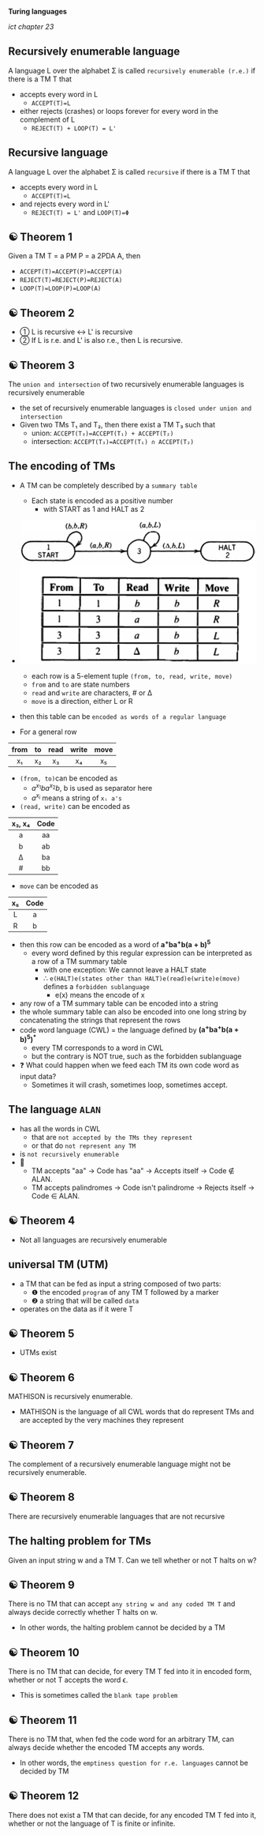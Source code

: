 __Turing languages__

_ict chapter 23_


Recursively enumerable language
---
A language L over the alphabet Σ is called `recursively enumerable (r.e.)` if there is a TM T that 
- accepts every word in L  
  - `ACCEPT(T)=L`
- either rejects (crashes) or loops forever for every word in the complement of L
  - `REJECT(T) + LOOP(T) = L'`


Recursive language
---
A language L over the alphabet Σ is called `recursive` if there is a TM T that 
- accepts every word in L
  - `ACCEPT(T)=L`
- and rejects every word in L'
  - `REJECT(T) = L'` and `LOOP(T)=Φ`


☯ Theorem 1
---
Given a TM T = a PM P = a 2PDA A, then
- `ACCEPT(T)=ACCEPT(P)=ACCEPT(A)`
- `REJECT(T)=REJECT(P)=REJECT(A)`
- `LOOP(T)=LOOP(P)=LOOP(A)`


☯ Theorem 2
---
- ① L is recursive ↔ L' is recursive
- ② If L is r.e. and L' is also r.e., then L is recursive.


☯ Theorem 3
---
The `union and intersection` of two recursively enumerable languages is recursively enu­merable
- the set of recursively enumerable languages is `closed under union and intersection`
- Given two TMs T₁ and T₂, then there exist a TM T₃ such that
  - union: `ACCEPT(T₃)=ACCEPT(T₁) + ACCEPT(T₂)`
  - intersection: `ACCEPT(T₃)=ACCEPT(T₁) ∩ ACCEPT(T₂)`


The encoding of TMs
---
- A TM can be completely described by a `summary table`
  - Each state is encoded as a positive number
    - with START as 1 and HALT as 2
- ![l00](./img/l00.png)
  - each row is a 5-element tuple `(from, to, read, write, move)`
  - `from` and `to` are state numbers
  - `read` and `write` are characters, # or Δ
  - `move` is a direction, either L or R
- then this table can be `encoded as words of a regular language`

- For a general row 

| from | to | read | write | move |
|:--:|:--:|:--:|:--:|:--:|
| x₁ | x₂ | x₃ | x₄ | x₅ |

- `(from, to)`can be encoded as
  - $`a^{x_1} b a^{x_2}b`$, b is used as separator here
  - $`a^{x_i}`$ means a string of `xᵢ a's`
- `(read, write)` can be encoded as

| x₃, x₄ | Code |
|:--:|:--:|
| a | aa |
| b | ab |
| Δ | ba |
| # | bb |

- `move` can be encoded as

| x₅ | Code |
|:--:|:--:|
| L | a |
| R | b |

- then this row can be encoded as a word of $`{\mathbf{a^+ba^+b(a+b)^5}}`$
  - every word defined by this regular expression can be interpreted as a row of a TM summary table 
    - with one exception: We cannot leave a HALT state
    - ∴ `e(HALT)e(states other than HALT)e(read)e(write)e(move)` defines a `forbidden sublanguage`
      - e(x) means the encode of x
- any row of a TM summary table can be encoded into a string
- the whole summary table can also be encoded into one long string by concatenating the strings that represent the rows
- code word language (CWL) = the language defined by $`{\mathbf{(a^+ba^+b(a+b)^5)^*}}`$
  - every TM corresponds to a word in CWL
  - but the contrary is NOT true, such as the forbidden sublanguage
- ❓ What could happen when we feed each TM its own code word as input data?
  - Sometimes it will crash, sometimes loop, sometimes accept.


The language `ALAN`
---
- has all the words in CWL 
   -  that are `not accepted by the TMs they represent` 
   -  or that do `not represent any TM`
- is `not recursively enumerable`
- 🍎
  - TM accepts "aa" → Code has "aa" → Accepts itself → Code ∉ ALAN.  
  - TM accepts palindromes → Code isn't palindrome → Rejects itself → Code ∈ ALAN.

☯ Theorem 4
---
- Not all languages are recursively enumerable


universal TM (UTM)
---
- a TM that can be fed as input a string composed of two parts:
  - ❶ the encoded `program` of any TM T followed by a marker
  - ❷ a string that will be called `data`
- operates on the data as if it were T


☯ Theorem 5
---
- UTMs exist


☯ Theorem 6
---
MATHISON is recursively enumerable.
- MATHISON is the language of all CWL words that do represent TMs and are accepted by the very machines they represent


☯ Theorem 7
---
The complement of a recursively enumerable language might not be recursively enumerable.


☯ Theorem 8
---
There are recursively enumerable languages that are not recursive


The halting problem for TMs
---
Given an input string w and a TM T. Can we tell whether or not T halts on w?


☯ Theorem 9
---
There is no TM that can accept `any string w and any coded TM T` and always decide correctly whether T halts on w. 
- In other words, the halting problem cannot be decided by a TM


☯ Theorem 10
---
There is no TM that can decide, for every TM T fed into it in encoded form, whether or not T accepts the word ϵ.
- This is sometimes called the `blank tape problem`


☯ Theorem 11
---
There is no TM that, when fed the code word for an arbitrary TM, can always decide
whether the encoded TM accepts any words. 
- In other words, the `emptiness question for r.e. languages` cannot be decided by TM


☯ Theorem 12
---
There does not exist a TM that can decide, for any encoded TM T fed into it, whether or not the language of T is finite or infinite.